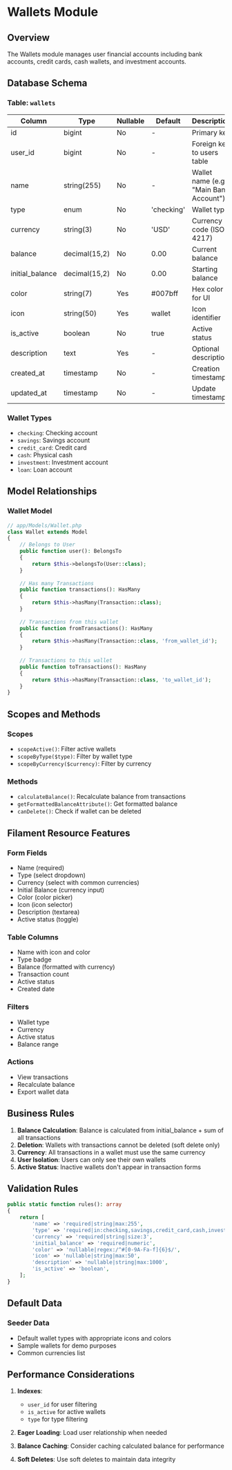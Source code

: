 # Wallets Module

## Overview
The Wallets module manages user financial accounts including bank accounts, credit cards, cash wallets, and investment accounts.

## Database Schema

### Table: `wallets`
| Column | Type | Nullable | Default | Description |
|--------|------|----------|---------|-------------|
| id | bigint | No | - | Primary key |
| user_id | bigint | No | - | Foreign key to users table |
| name | string(255) | No | - | Wallet name (e.g., "Main Bank Account") |
| type | enum | No | 'checking' | Wallet type |
| currency | string(3) | No | 'USD' | Currency code (ISO 4217) |
| balance | decimal(15,2) | No | 0.00 | Current balance |
| initial_balance | decimal(15,2) | No | 0.00 | Starting balance |
| color | string(7) | Yes | #007bff | Hex color for UI |
| icon | string(50) | Yes | wallet | Icon identifier |
| is_active | boolean | No | true | Active status |
| description | text | Yes | - | Optional description |
| created_at | timestamp | No | - | Creation timestamp |
| updated_at | timestamp | No | - | Update timestamp |

### Wallet Types
- `checking`: Checking account
- `savings`: Savings account
- `credit_card`: Credit card
- `cash`: Physical cash
- `investment`: Investment account
- `loan`: Loan account

## Model Relationships

### Wallet Model
```php
// app/Models/Wallet.php
class Wallet extends Model
{
    // Belongs to User
    public function user(): BelongsTo
    {
        return $this->belongsTo(User::class);
    }
    
    // Has many Transactions
    public function transactions(): HasMany
    {
        return $this->hasMany(Transaction::class);
    }
    
    // Transactions from this wallet
    public function fromTransactions(): HasMany
    {
        return $this->hasMany(Transaction::class, 'from_wallet_id');
    }
    
    // Transactions to this wallet
    public function toTransactions(): HasMany
    {
        return $this->hasMany(Transaction::class, 'to_wallet_id');
    }
}
```

## Scopes and Methods

### Scopes
- `scopeActive()`: Filter active wallets
- `scopeByType($type)`: Filter by wallet type
- `scopeByCurrency($currency)`: Filter by currency

### Methods
- `calculateBalance()`: Recalculate balance from transactions
- `getFormattedBalanceAttribute()`: Get formatted balance
- `canDelete()`: Check if wallet can be deleted

## Filament Resource Features

### Form Fields
- Name (required)
- Type (select dropdown)
- Currency (select with common currencies)
- Initial Balance (currency input)
- Color (color picker)
- Icon (icon selector)
- Description (textarea)
- Active status (toggle)

### Table Columns
- Name with icon and color
- Type badge
- Balance (formatted with currency)
- Transaction count
- Active status
- Created date

### Filters
- Wallet type
- Currency
- Active status
- Balance range

### Actions
- View transactions
- Recalculate balance
- Export wallet data

## Business Rules

1. **Balance Calculation**: Balance is calculated from initial_balance + sum of all transactions
2. **Deletion**: Wallets with transactions cannot be deleted (soft delete only)
3. **Currency**: All transactions in a wallet must use the same currency
4. **User Isolation**: Users can only see their own wallets
5. **Active Status**: Inactive wallets don't appear in transaction forms

## Validation Rules

```php
public static function rules(): array
{
    return [
        'name' => 'required|string|max:255',
        'type' => 'required|in:checking,savings,credit_card,cash,investment,loan',
        'currency' => 'required|string|size:3',
        'initial_balance' => 'required|numeric',
        'color' => 'nullable|regex:/^#[0-9A-Fa-f]{6}$/',
        'icon' => 'nullable|string|max:50',
        'description' => 'nullable|string|max:1000',
        'is_active' => 'boolean',
    ];
}
```

## Default Data

### Seeder Data
- Default wallet types with appropriate icons and colors
- Sample wallets for demo purposes
- Common currencies list

## Performance Considerations

1. **Indexes**: 
   - `user_id` for user filtering
   - `is_active` for active wallets
   - `type` for type filtering

2. **Eager Loading**: Load user relationship when needed
3. **Balance Caching**: Consider caching calculated balance for performance
4. **Soft Deletes**: Use soft deletes to maintain data integrity 
